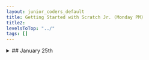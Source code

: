 ```yaml
---
layout: junior_coders_default
title: Getting Started with Scratch Jr. (Monday PM)
title2: 
levelsToTop: "../"
tags: []
---
```





<details markdown=1>
<summary markdown=1>## January 25th 
</summary>

## January 25th 

### Homework due February 1st 

Continue individual projects.

### Recap for January 25th 

Platformer Game
  : Student finished shooting game and the other students had a lot of fun playing the game. It was very challenging, and everyone had fun trying to beat the game. The student really enjoyed explaining all the special features of the game.

<iframe width="660" height="408" src="//www.tynker.com/ide/embedded?p=5ff2d7d79b253560ca4078b5&controls=true&autostart=false" frameborder="0" allowfullscreen></iframe>
{: .jsgif}


Pet Project and Art Studio
  : The student finished up the last part of their Pet Project. We looked at some other projects together and found one she would like. For this Art Studio we worked through sending and receiving a message to change the costume of the pen actor when the colored squares are clicked. The student added some actors and tried to recreate the code, and we focused on making sure the new names and references were right. 


<iframe width="660" height="408" src="//www.tynker.com/ide/embedded?p=6005537ab7669807061233e8&controls=true&autostart=false" frameborder="0" allowfullscreen></iframe>
{: .jsgif}

Tic Tac Toe
  : The student made a lot of progress on this project today. First we had a problem locating the position of the actors. Due to a quirk in Tynker, hidden AND blank characters are not visible or clickable even when not running the program, so you need to make the character visible by changing costume. In the code, therefore, instead of showing and hiding the characters, we changed the costumes to blank instead. 
  : Having done that, we then placed the actors in the right position and renamed them.
  : Then, we started making the code that would allow us to click the square to make it X or O. 
  : The student quickly understood that we need a variable "who the player is".
  : After creating that variable, we initialized it and created the if else loop that tests to see who the player is before changing the costume.
  : All in all a lot of great work for one day!


First Project
  : A student working on their first Tynker project, Space Rush. They decided they wanted to change the rocket to an "Among Us" character and we talked about how to import costumes into Tynker but had a problem uploading the actor's costume. We learned that you must make sure you download as jpg/png and not as html.


Haunted House/Among Us
  : I revised the Haunted House project a bit so that it would be faster, and the student was quite pleased. However, they had started on another project and were having a problem making the character disappear. It turned out the code was correct, but they had typed the name of the actor into the space and probably had a typo or extra space. We learned that it is usually better to click from the drop down menu if one is offered.

</details>